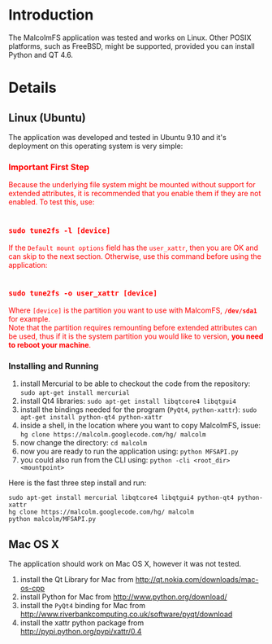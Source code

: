 # Introduction #

The MalcolmFS application was tested and works on Linux. Other POSIX platforms, such as FreeBSD, might be supported, provided you can install Python and QT 4.6.


# Details #


## Linux (Ubuntu) ##

The application was developed and tested in Ubuntu 9.10 and it's deployment on this operating system is very simple:

<font color='red'>
<h3>Important First Step</h3>

Because the underlying file system might be mounted without support for extended attributes, it is recommended that you enable them if they are not enabled. To test this, use:<br>
<br>
<h3><code>sudo tune2fs -l [device]</code></h3>

If the <code>Default mount options</code> field has the <code>user_xattr</code>, then you are OK and can skip to the next section. Otherwise, use this command before using the application:<br>
<br>
<h3><code>sudo tune2fs -o user_xattr [device]</code></h3>
Where <code>[device]</code> is the partition you want to use with MalcomFS, <b><code>/dev/sda1</code></b> for example.<br>
Note that the partition requires remounting before extended attributes can be used, thus if it is the system partition you would like to version, <b>you need to reboot your machine</b>.<br>
</font>

### Installing and Running ###

  1. install Mercurial to be able to checkout the code from the repository: `sudo apt-get install mercurial`
  1. install Qt4 libraries: `sudo apt-get install libqtcore4 libqtgui4`
  1. install the bindings needed for the program (`PyQt4`, `python-xattr`): `sudo apt-get install python-qt4 python-xattr`
  1. inside a shell, in the location where you want to copy MalcolmFS, issue: `hg clone https://malcolm.googlecode.com/hg/ malcolm`
  1. now change the directory: `cd malcolm`
  1. now you are ready to run the application using: `python MFSAPI.py`
  1. you could also run from the CLI using: `python -cli <root_dir> <mountpoint>`

Here is the fast three step install and run:
```
sudo apt-get install mercurial libqtcore4 libqtgui4 python-qt4 python-xattr
hg clone https://malcolm.googlecode.com/hg/ malcolm
python malcolm/MFSAPI.py
```

## Mac OS X ##

The application should work on Mac OS X, however it was not tested.

  1. install the Qt Library for Mac from http://qt.nokia.com/downloads/mac-os-cpp
  1. install Python for Mac from http://www.python.org/download/
  1. install the `PyQt4` binding for Mac from http://www.riverbankcomputing.co.uk/software/pyqt/download
  1. install the xattr python package from http://pypi.python.org/pypi/xattr/0.4